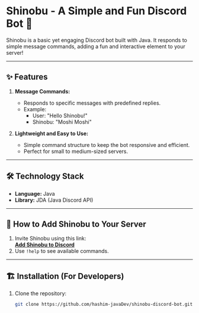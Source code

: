 # Shinobu - A Simple and Fun Discord Bot 🎉  

Shinobu is a basic yet engaging Discord bot built with Java. It responds to simple message commands, adding a fun and interactive element to your server!

---

## ✨ Features  

1. **Message Commands:**  
   - Responds to specific messages with predefined replies.  
   - Example:  
     - User: "Hello Shinobu!"  
     - Shinobu: "Moshi Moshi"  

2. **Lightweight and Easy to Use:**  
   - Simple command structure to keep the bot responsive and efficient.  
   - Perfect for small to medium-sized servers.  

---

## 🛠️ Technology Stack  

- **Language:** Java  
- **Library:** JDA (Java Discord API)  

---

## 🚀 How to Add Shinobu to Your Server  

1. Invite Shinobu using this link:  
   [**Add Shinobu to Discord**](https://discord.com/oauth2/authorize?client_id=989398993882742816)  
2. Use `!help` to see available commands.  

---

## 🏗️ Installation (For Developers)  

1. Clone the repository:  
   ```bash
   git clone https://github.com/hashim-javaDev/shinobu-discord-bot.git
